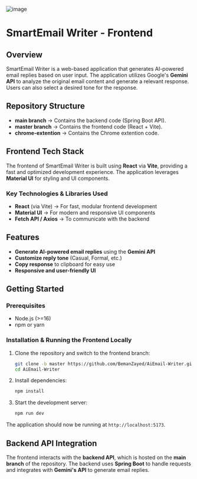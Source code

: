 ![image](https://github.com/user-attachments/assets/c7c0a1bf-b696-48f5-a2d7-ccd42ab45123)
# SmartEmail Writer - Frontend

## Overview
SmartEmail Writer is a web-based application that generates AI-powered email replies based on user input. The application utilizes Google's **Gemini API** to analyze the original email content and generate a relevant response. Users can also select a desired tone for the response.

## Repository Structure
- **main branch** → Contains the backend code (Spring Boot API).
- **master branch** → Contains the frontend code (React + Vite).
- **chrome-extention** → Contains the Chrome extention code.

## Frontend Tech Stack
The frontend of SmartEmail Writer is built using **React** via **Vite**, providing a fast and optimized development experience. The application leverages **Material UI** for styling and UI components.

### Key Technologies & Libraries Used
- **React** (via Vite) → For fast, modular frontend development
- **Material UI** → For modern and responsive UI components
- **Fetch API / Axios** → To communicate with the backend

## Features
- **Generate AI-powered email replies** using the **Gemini API**
- **Customize reply tone** (Casual, Formal, etc.)
- **Copy response** to clipboard for easy use
- **Responsive and user-friendly UI**

## Getting Started
### Prerequisites
- Node.js (>=16)
- npm or yarn

### Installation & Running the Frontend Locally
1. Clone the repository and switch to the frontend branch:
   ```sh
   git clone -b master https://github.com/BemanZayed/AiEmail-Writer.git
   cd AiEmail-Writer
   ```
2. Install dependencies:
   ```sh
   npm install
   ```
3. Start the development server:
   ```sh
   npm run dev
   ```

The application should now be running at `http://localhost:5173`.

## Backend API Integration
The frontend interacts with the **backend API**, which is hosted on the **main branch** of the repository. The backend uses **Spring Boot** to handle requests and integrates with **Gemini's API** to generate email replies.
